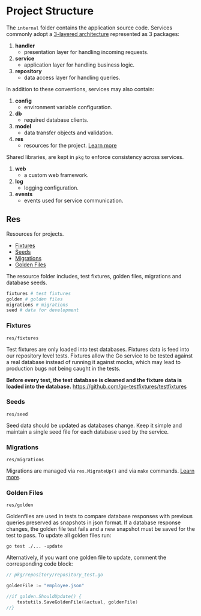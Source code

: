 # Project Structure

The `internal` folder contains the application source code. Services commonly adopt a [3-layered architecture](https://en.wikipedia.org/wiki/Multitier_architecture) 
represented as 3 packages:

1. __handler__ 
   - presentation layer for handling incoming requests.
2. __service__
   - application layer for handling business logic.
3. __repository__
   - data access layer for handling queries.

In addition to these conventions, services may also contain:

1. __config__
   - environment variable configuration.
2. __db__
   - required database clients.
3. __model__
   - data transfer objects and validation.
4. __res__
   - resources for the project. [Learn more](#res)


Shared libraries, are kept in `pkg` to enforce consistency across services.

1. __web__ 
   - a custom web framework. 
2. __log__
   - logging configuration.
3. __events__
   - events used for service communication.

## Res
Resources for projects.

- [Fixtures](#fixtures)
- [Seeds](#seeds)
- [Migrations](#migrations)
- [Golden Files](#golden-files)

The resource folder includes, test fixtures, golden files, migrations and database seeds.

```bash
fixtures # test fixtures
golden # golden files
migrations # migrations
seed # data for development
```

### Fixtures

`res/fixtures`

Test fixtures are only loaded into test databases. Fixtures data is feed into our repository level tests. Fixtures allow
the Go service to be tested against a real database instead of running it against mocks, which may lead to production bugs
not being caught in the tests.

__Before every test, the test database is cleaned and the fixture data is loaded into
the database.__ https://github.com/go-testfixtures/testfixtures

### Seeds

`res/seed`

Seed data should be updated as databases change. Keep it simple and maintain a single seed file for each database used by the service.

### Migrations

`res/migrations`

Migrations are managed via `res.MigrateUp()` and via
`make` commands. [Learn more](/README.md#migration-and-seeding).

### Golden Files

`res/golden`

Goldenfiles are used in tests to compare database responses with previous queries preserved as snapshots in json format.
If a database response changes, the golden file test fails and a new snapshot must be saved for the test to pass.
To update all golden files run:
```
go test ./... -update
```
Alternatively, if you want one golden file to update, comment the corresponding
code block:

```go
// pkg/repository/repository_test.go

goldenFile := "employee.json"

//if golden.ShouldUpdate() {
    testutils.SaveGoldenFile(&actual, goldenFile)
//}
```
